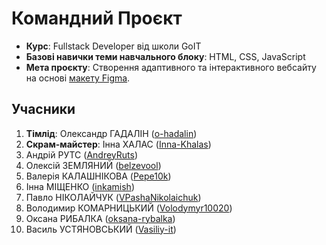 # Командний Проєкт  

- **Курс**: Fullstack Developer від школи GoIT  
- **Базові навички теми навчального блоку**: HTML, CSS, JavaScript  
- **Мета проєкту**: Створення адаптивного та інтерактивного вебсайту на основі [макету Figma](https://www.figma.com/design/R2BT8YRm3yXvkhO5CFxuGU/Portfolio-2.0?node-id=0-1&node-type=canvas&t=IbGrpjZN9Mis9WzZ-0).  

## Учасники  

1. **Тімлід**: Олександр ГАДАЛІН ([o-hadalin](https://github.com/o-hadalin))  
2. **Скрам-майстер**: Інна ХАЛАС ([Inna-Khalas](https://github.com/Inna-Khalas))  
3. Андрій РУТС ([AndreyRuts](https://github.com/AndreyRuts))  
4. Олексій ЗЕМЛЯНИЙ ([belzevool](https://github.com/belzevool))  
5. Валерія КАЛАШНІКОВА ([Pepe10k](https://github.com/Pepe10k))  
6. Інна МІЩЕНКО ([inkamish](https://github.com/inkamish))  
7. Павло НІКОЛАЙЧУК ([VPashaNikolaichuk](https://github.com/VPashaNikolaichuk))  
8. Володимир КОМАРНИЦЬКИЙ ([Volodymyr10020](https://github.com/Volodymyr10020))  
9. Оксана РИБАЛКА ([oksana-rybalka](https://github.com/oksana-rybalka))  
10. Василь УСТЯНОВСЬКИЙ ([Vasiliy-it](https://github.com/Vasiliy-it))  
